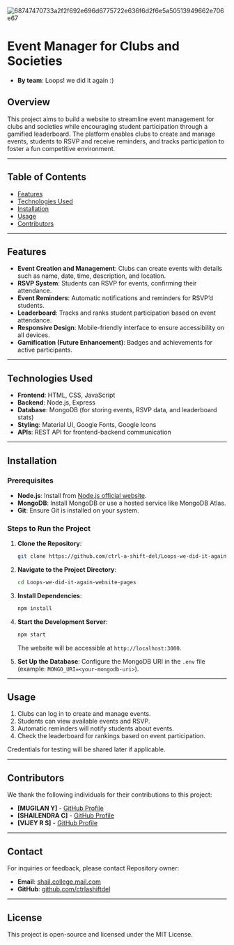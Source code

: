 ![68747470733a2f2f692e696d6775722e636f6d2f6e5a50513949662e706e67](https://github.com/user-attachments/assets/6024983b-1d71-4d06-9ff7-9316f09994ab)


# Event Manager for Clubs and Societies

- **By team**: Loops! we did it again :)

## Overview

This project aims to build a website to streamline event management for clubs and societies while encouraging student participation through a gamified leaderboard. The platform enables clubs to create and manage events, students to RSVP and receive reminders, and tracks participation to foster a fun competitive environment.

---

## Table of Contents

- [Features](#features)
- [Technologies Used](#technologies-used)
- [Installation](#installation)
- [Usage](#usage)
- [Contributors](#contributors)

---

## Features

- **Event Creation and Management**: Clubs can create events with details such as name, date, time, description, and location.
- **RSVP System**: Students can RSVP for events, confirming their attendance.
- **Event Reminders**: Automatic notifications and reminders for RSVP’d students.
- **Leaderboard**: Tracks and ranks student participation based on event attendance.
- **Responsive Design**: Mobile-friendly interface to ensure accessibility on all devices.
- **Gamification (Future Enhancement)**: Badges and achievements for active participants.

---

## Technologies Used

- **Frontend**: HTML, CSS, JavaScript
- **Backend**: Node.js, Express
- **Database**: MongoDB (for storing events, RSVP data, and leaderboard stats)
- **Styling**: Material UI, Google Fonts, Google Icons
- **APIs**: REST API for frontend-backend communication

---

## Installation

### Prerequisites

- **Node.js**: Install from [Node.js official website](https://nodejs.org).
- **MongoDB**: Install MongoDB or use a hosted service like MongoDB Atlas.
- **Git**: Ensure Git is installed on your system.

### Steps to Run the Project

1. **Clone the Repository**:
   ```bash
   git clone https://github.com/ctrl-a-shift-del/Loops-we-did-it-again-website-pages.git
   ```

2. **Navigate to the Project Directory**:
   ```bash
   cd Loops-we-did-it-again-website-pages
   ```

3. **Install Dependencies**:
   ```bash
   npm install
   ```

4. **Start the Development Server**:
   ```bash
   npm start
   ```
   The website will be accessible at `http://localhost:3000`.

5. **Set Up the Database**:
   Configure the MongoDB URI in the `.env` file (example: `MONGO_URI=<your-mongodb-uri>`).

---

## Usage

1. Clubs can log in to create and manage events.
2. Students can view available events and RSVP.
3. Automatic reminders will notify students about events.
4. Check the leaderboard for rankings based on event participation.

Credentials for testing will be shared later if applicable.

---



## Contributors

We thank the following individuals for their contributions to this project:

- **[MUGILAN Y]** - [GitHub Profile](https://github.com/Mugilan1309)
- **[SHAILENDRA C]** - [GitHub Profile](https://github.com/ctrl-a-shift-del)
- **[VIJEY R S]** - [GitHub Profile](https://github.com/Vijey005)

---

## Contact

For inquiries or feedback, please contact Repository owner:

- **Email**: [shail.college.mail.com](mailto:shail.college.mail@google.com)
- **GitHub**: [github.com/ctrlashiftdel](https://github.com/ctrlashiftdel)

---

## License

This project is open-source and licensed under the MIT License.
